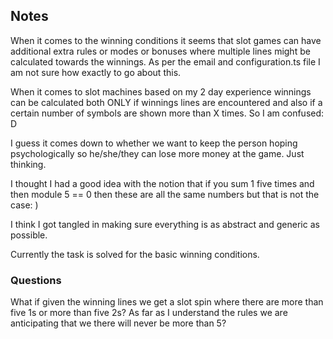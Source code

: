 ## Notes

When it comes to the winning conditions it seems that slot games can have additional extra rules or modes or bonuses where multiple lines might be
calculated towards the winnings. As per the email and configuration.ts file I am not sure how exactly to go about this.

When it comes to slot machines based on my 2 day experience winnings can be calculated both ONLY if winnings lines are encountered and also if a certain number of symbols are shown more than X times. So I am confused: D

I guess it comes down to whether we want to keep the person hoping psychologically so he/she/they can lose more money at the game. Just thinking.

I thought I had a good idea with the notion that if you sum 1 five times and then module 5 == 0 then these are all the same numbers but that is not the case: )

I think I got tangled in making sure everything is as abstract and generic as possible. 

Currently the task is solved for the basic winning conditions.

### Questions

What if given the winning lines we get a slot spin where there are more than five 1s or more than five 2s? As far as I understand the rules we are anticipating that we there will never be more than 5?